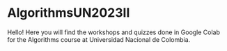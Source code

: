 # AlgorithmsUN2023II
Hello! Here you will find the workshops and quizzes done in Google Colab for the Algorithms course at Universidad Nacional de Colombia.
